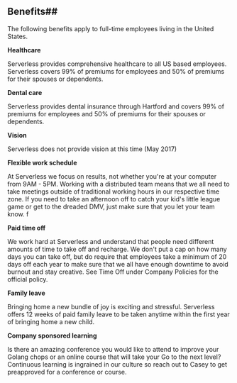 ## Benefits##

The following benefits apply to full-time employees living in the United States. 

**Healthcare**

Serverless provides comprehensive healthcare to all US based employees. Serverless covers 99% of premiums for employees and 50% of premiums for their spouses or dependents.

**Dental care**

Serverless provides dental insurance through Hartford and covers 99% of premiums for employees and 50% of premiums for their spouses or dependents.

**Vision**

Serverless does not provide vision at this time (May 2017)

**Flexible work schedule**

At Serverless we focus on results, not whether you're at your computer from 9AM - 5PM. Working with a distributed team means that we all need to take meetings outside of traditional working hours in our respective time zone. If you need to take an afternoon off to catch your kid's little league game or get to the dreaded DMV, just make sure that you let your team know. f

**Paid time off**

We work hard at Serverless and understand that people need different amounts of time to take off and recharge. We don't put a cap on how many days you can take off, but do require that employees take a minimum of 20 days off each year to make sure that we all have enough downtime to avoid burnout and stay creative. See Time Off under Company Policies for the official policy.

**Family leave**

Bringing home a new bundle of joy is exciting and stressful. Serverless offers 12 weeks of paid family leave to be taken anytime within the first year of bringing home a new child.

**Company sponsored learning**

Is there an amazing conference you would like to attend to improve your Golang chops or an online course that will take your Go to the next level? Continuous learning is ingrained in our culture so reach out to Casey to get preapproved for a conference or course.
